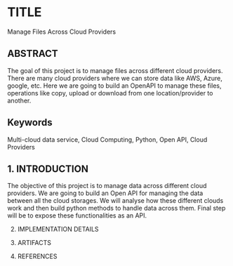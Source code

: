 # TITLE

Manage Files Across Cloud Providers


## ABSTRACT

The goal of this project is to manage files across different cloud providers. There are many cloud providers where we can store data like AWS, Azure, google, etc. Here we are going to build an OpenAPI to manage these files, operations like copy, upload or download from one location/provider to another. 

## Keywords

Multi-cloud data service, Cloud Computing, Python, Open API, Cloud Providers

## 1. INTRODUCTION

The objective of this project is to manage data across different cloud providers. We are going to build an Open API for managing the data between all the cloud storages. We will analyse how these different clouds work and then build python methods to handle data across them. Final step will be to expose these functionalities as an API.

2. IMPLEMENTATION DETAILS

3. ARTIFACTS
4. REFERENCES
